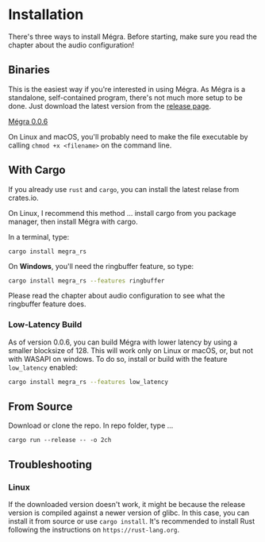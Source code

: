 # Installation

There's three ways to install Mégra. Before starting, make sure you read the chapter about the audio configuration!

## Binaries

This is the easiest way if you're interested in using Mégra. As Mégra is a standalone, self-contained program, there's not much more setup to be done. Just download the latest version from the [release page](https://github.com/the-drunk-coder/megra.rs/releases/).

[Mégra 0.0.6](https://github.com/the-drunk-coder/megra.rs/releases/tag/0.0.6)

On Linux and macOS, you'll probably need to make the file executable by calling `chmod +x <filename>` on the command line.

## With Cargo

If you already use `rust` and `cargo`, you can install the latest relase from crates.io.

On Linux, I recommend this method ... install cargo from you package manager, then install Mégra with cargo.

In a terminal, type:
```
cargo install megra_rs
```
On **Windows**, you'll need the ringbuffer feature, so type:
```bash
cargo install megra_rs --features ringbuffer
```

Please read the chapter about audio configuration to see what the ringbuffer feature does.

### Low-Latency Build

As of version 0.0.6, you can build Mégra with lower latency by using a smaller blocksize of 128. This will
work only on Linux or macOS, or, but not with WASAPI on windows. To do so, install or build with the feature
`low_latency` enabled:

```bash
cargo install megra_rs --features low_latency
```

## From Source

Download or clone the repo. In repo folder, type ...

```
cargo run --release -- -o 2ch
```

## Troubleshooting

### Linux 

If the downloaded version doesn't work, it might be because the release version is compiled against a newer version of glibc. In this case, 
you can install it from source or use `cargo install`. It's recommended to install Rust following the instructions on `https://rust-lang.org`.



